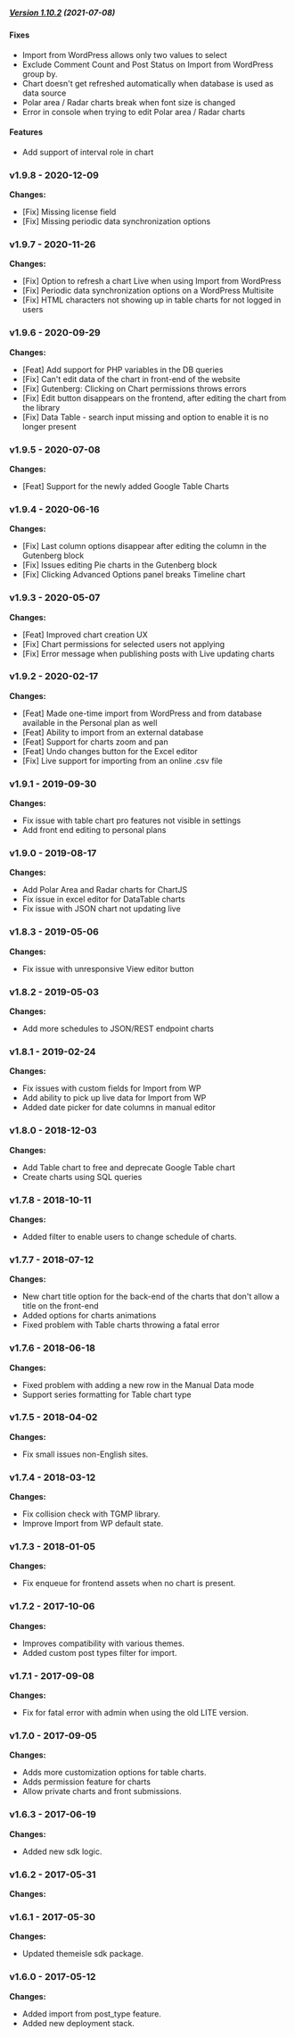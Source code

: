 ##### [Version 1.10.2](https://github.com/Codeinwp/visualizer-pro/compare/v1.10.1...v1.10.2) (2021-07-08)

#### Fixes
* Import from WordPress allows only two values to select
* Exclude Comment Count and Post Status on Import from WordPress group by.
* Chart doesn't get refreshed automatically when database is used as data source 
* Polar area / Radar charts break when font size is changed 
* Error in console when trying to edit Polar area / Radar charts

#### Features
* Add support of interval role in chart

### v1.9.8 - 2020-12-09 
 
 **Changes:** 
 * [Fix] Missing license field
* [Fix] Missing periodic data synchronization options
 
 ### v1.9.7 - 2020-11-26 
 **Changes:** 
 * [Fix] Option to refresh a chart Live when using Import from WordPress
* [Fix] Periodic data synchronization options on a WordPress Multisite
* [Fix] HTML characters not showing up in table charts for not logged in users
 
 ### v1.9.6 - 2020-09-29 
 **Changes:** 
 * [Feat] Add support for PHP variables in the DB queries
* [Fix] Can't edit data of the chart in front-end of the website
* [Fix] Gutenberg: Clicking on Chart permissions throws errors
* [Fix] Edit button disappears on the frontend, after editing the chart from the library
* [Fix] Data Table - search input missing and option to enable it is no longer present
 
 ### v1.9.5 - 2020-07-08 
 **Changes:** 
 * [Feat] Support for the newly added Google Table Charts
 
 ### v1.9.4 - 2020-06-16 
 **Changes:** 
 * [Fix] Last column options disappear after editing the column in the Gutenberg block
* [Fix] Issues editing Pie charts in the Gutenberg block
* [Fix] Clicking Advanced Options panel breaks Timeline chart
 
 ### v1.9.3 - 2020-05-07 
 **Changes:** 
 * [Feat] Improved chart creation UX
* [Fix] Chart permissions for selected users not applying
* [Fix] Error message when publishing posts with Live updating charts
 
 ### v1.9.2 - 2020-02-17 
 **Changes:** 
 * [Feat] Made one-time import from WordPress and from database available in the Personal plan as well
* [Feat] Ability to import from an external database
* [Feat] Support for charts zoom and pan
* [Feat] Undo changes button for the Excel editor
* [Fix] Live support for importing from an online .csv file
 
 ### v1.9.1 - 2019-09-30 
 **Changes:** 
 * Fix issue with table chart pro features not visible in settings
* Add front end editing to personal plans
 
 ### v1.9.0 - 2019-08-17 
 **Changes:** 
 * Add Polar Area and Radar charts for ChartJS
* Fix issue in excel editor for DataTable charts
* Fix issue with JSON chart not updating live
 
 ### v1.8.3 - 2019-05-06 
 **Changes:** 
 * Fix issue with unresponsive View editor button
 
 ### v1.8.2 - 2019-05-03 
 **Changes:** 
 * Add more schedules to JSON/REST endpoint charts
 
 ### v1.8.1 - 2019-02-24 
 **Changes:** 
 * Fix issues with custom fields for Import from WP 
* Add ability to pick up live data for Import from WP
* Added date picker for date columns in manual editor
 
 ### v1.8.0 - 2018-12-03 
 **Changes:** 
 * Add Table chart to free and deprecate Google Table chart
* Create charts using SQL queries
 
 ### v1.7.8 - 2018-10-11 
 **Changes:** 
 * Added filter to enable users to change schedule of charts.
 
 ### v1.7.7 - 2018-07-12 
 **Changes:** 
 * New chart title option for the back-end of the charts that don't allow a title on the front-end
* Added options for charts animations
* Fixed problem with Table charts throwing a fatal error
 
 ### v1.7.6 - 2018-06-18 
 **Changes:** 
 * Fixed problem with adding a new row in the Manual Data mode
* Support series formatting for Table chart type
 
 ### v1.7.5 - 2018-04-02 
 **Changes:** 
 * Fix small issues non-English sites.
 
 ### v1.7.4 - 2018-03-12 
 **Changes:** 
 * Fix collision check with TGMP library.
* Improve Import from WP default state.
 
 ### v1.7.3 - 2018-01-05 
 **Changes:** 
 * Fix enqueue for frontend assets when no chart is present.
 
 ### v1.7.2 - 2017-10-06 
 **Changes:** 
 * Improves compatibility with various themes.
* Added custom post types filter for import.
 
 ### v1.7.1 - 2017-09-08 
 **Changes:** 
 * Fix for fatal error with admin when using the old LITE version.
 
 ### v1.7.0 - 2017-09-05 
 **Changes:** 
 * Adds more customization options for table charts.
* Adds permission feature for charts
* Allow private charts and front submissions.
 
 ### v1.6.3 - 2017-06-19 
 **Changes:** 
 * Added new sdk logic.
 
 ### v1.6.2 - 2017-05-31 
 **Changes:** 
  
 ### v1.6.1 - 2017-05-30 
 **Changes:** 
 - Updated themeisle sdk package.
 
 ### v1.6.0 - 2017-05-12 
 **Changes:** 
 - Added import from post_type feature.
- Added new deployment stack.
